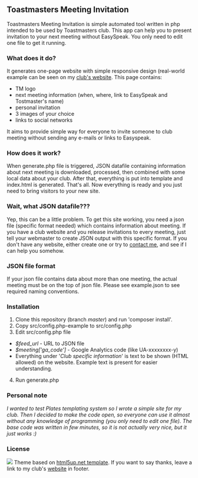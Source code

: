 ## Toastmasters Meeting Invitation

Toastmasters Meeting Invitation is simple automated tool written in php intended to be used by Toastmasters club. This app can help you to present invitation to your next meeting without EasySpeak. You only need to edit one file to get it running.

### What does it do?

It generates one-page website with simple responsive design (real-world example can be seen on my [club's website](http://setkani.projevse.cz). This page contains:
- TM logo
- next meeting information (when, where, link to EasySpeak and Tostmaster's name)
- personal invitation 
- 3 images of your choice
- links to social networks


It aims to provide simple way for everyone to invite someone to club meeting without sending any e-mails or links to Easyspeak.


### How does it work?
When generate.php file is triggered, JSON datafile containing information about next meeting is downloaded, processed, then combined with some local data about your club. After that, everything is put into template and index.html is generated. That's all. Now everything is ready and you just need to bring visitors to your new site.


### Wait, what JSON datafile???
Yep, this can be a little problem. To get this site working, you need a json file (specific format needed) which contains information about meeting. If you have a club website and you release invitations to every meeting, just tell your webmaster to create JSON output with this specific format. If you don't have any website, either create one or try to [contact me](http://www.berkasimon.com/kontaktni-formular), and see if I can help you somehow.


### JSON file format
If your json file contains data about more than one meeting, the actual meeting must be on the top of json file. Please see example.json to see required naming conventions. 


### Installation
1. Clone this repository (branch _master_) and run 'composer install'.
2. Copy src/config.php-example to src/config.php
3. Edit src/config.php file
  * _$feed_url_ - URL to JSON file
  * _$meeting['ga_code']_ - Google Analytics code (like UA-xxxxxxxx-y)
  * Everything under '_Club specific information_' is text to be shown (HTML allowed) on the website. Example text is present for easier understanding.
4. Run generate.php



### Personal note 
_I wanted to test Plates templating system so I wrote a simple site for my club. Then I decided to make the code open, so everyone can use it almost without any knowledge of programming (you only need to edit one file). The base code was written in few minutes, so it is not actually very nice, but it just works :)_


### License
![](http://i.creativecommons.org/l/by/3.0/88x31.png)
Theme based on [html5up.net template](http://html5up.net). If you want to say thanks, leave a link to my club's [website](http://projevse.cz) in footer.